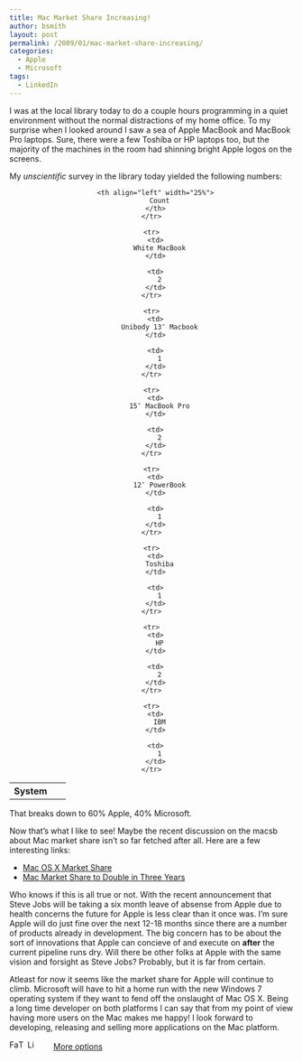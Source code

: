 ```yaml
---
title: Mac Market Share Increasing!
author: bsmith
layout: post
permalink: /2009/01/mac-market-share-increasing/
categories:
  - Apple
  - Microsoft
tags:
  - LinkedIn
---
```

I was at the local library today to do a couple hours programming in a quiet environment without the normal distractions of my home office. To my surprise when I looked around I saw a sea of Apple MacBook and MacBook Pro laptops. Sure, there were a few Toshiba or HP laptops too, but the majority of the machines in the room had shinning bright Apple logos on the screens.

My *unscientific* survey in the library today yielded the following numbers:

<div align="center">
  <table width="70%">
    <tr>
      <th align="left" width="75%">
        System
      </th>
      
      <th align="left" width="25%">
        Count
      </th>
    </tr>
    
    <tr>
      <td>
        White MacBook
      </td>
      
      <td>
        2
      </td>
    </tr>
    
    <tr>
      <td>
        Unibody 13″ Macbook
      </td>
      
      <td>
        1
      </td>
    </tr>
    
    <tr>
      <td>
        15″ MacBook Pro
      </td>
      
      <td>
        2
      </td>
    </tr>
    
    <tr>
      <td>
        12″ PowerBook
      </td>
      
      <td>
        1
      </td>
    </tr>
    
    <tr>
      <td>
        Toshiba
      </td>
      
      <td>
        1
      </td>
    </tr>
    
    <tr>
      <td>
        HP
      </td>
      
      <td>
        2
      </td>
    </tr>
    
    <tr>
      <td>
        IBM
      </td>
      
      <td>
        1
      </td>
    </tr>
  </table>
</div>

That breaks down to 60% Apple, 40% Microsoft.

Now that’s what I like to see! Maybe the recent discussion on the macsb about Mac market share isn’t so far fetched after all. Here are a few interesting links:

*   [Mac OS X Market Share][1]
*   [Mac Market Share to Double in Three Years][2]

Who knows if this is all true or not. With the recent announcement that Steve Jobs will be taking a six month leave of absense from Apple due to health concerns the future for Apple is less clear than it once was. I’m sure Apple will do just fine over the next 12-18 months since there are a number of products already in development. The big concern has to be about the sort of innovations that Apple can concieve of and execute on **after** the current pipeline runs dry. Will there be other folks at Apple with the same vision and forsight as Steve Jobs? Probably, but it is far from certain.

Atleast for now it seems like the market share for Apple will continue to climb. Microsoft will have to hit a home run with the new Windows 7 operating system if they want to fend off the onslaught of Mac OS X. Being a long time developer on both platforms I can say that from my point of view having more users on the Mac makes me happy! I look forward to developing, releasing and selling more applications on the Mac platform.

<div class="addtoany_share_save_container">
  <div class="a2a_kit a2a_target addtoany_list" id="wpa2a_42">
    <a class="a2a_button_facebook" href="http://www.addtoany.com/add_to/facebook?linkurl=http%3A%2F%2Fwww.idevelopsoftware.com%2F2009%2F01%2Fmac-market-share-increasing%2F&linkname=Mac%20Market%20Share%20Increasing%21" title="Facebook" rel="nofollow" target="_blank"><img src="http://www.idevelopsoftware.com/wp-content/plugins/add-to-any/icons/facebook.png" width="16" height="16" alt="Facebook" /></a><a class="a2a_button_twitter" href="http://www.addtoany.com/add_to/twitter?linkurl=http%3A%2F%2Fwww.idevelopsoftware.com%2F2009%2F01%2Fmac-market-share-increasing%2F&linkname=Mac%20Market%20Share%20Increasing%21" title="Twitter" rel="nofollow" target="_blank"><img src="http://www.idevelopsoftware.com/wp-content/plugins/add-to-any/icons/twitter.png" width="16" height="16" alt="Twitter" /></a><a class="a2a_button_linkedin" href="http://www.addtoany.com/add_to/linkedin?linkurl=http%3A%2F%2Fwww.idevelopsoftware.com%2F2009%2F01%2Fmac-market-share-increasing%2F&linkname=Mac%20Market%20Share%20Increasing%21" title="LinkedIn" rel="nofollow" target="_blank"><img src="http://www.idevelopsoftware.com/wp-content/plugins/add-to-any/icons/linkedin.png" width="16" height="16" alt="LinkedIn" /></a><a class="a2a_dd addtoany_share_save" href="http://www.addtoany.com/share_save" style="background:url(http://www.idevelopsoftware.com/wp-content/plugins/add-to-any/favicon.png) no-repeat scroll 9px 0px !important;padding:0 0 0 30px;display:inline-block;height:16px;line-height:16px;vertical-align:middle">More options</a>
  </div>
</div>

 [1]: http://successfulsoftware.net/2009/01/09/macosx-market-share/
 [2]: http://blog.wired.com/business/2008/01/gartner-says-ma.html